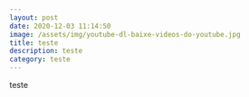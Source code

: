 ```yaml
---
layout: post
date: 2020-12-03 11:14:50
image: /assets/img/youtube-dl-baixe-videos-do-youtube.jpg
title: teste
description: teste
category: teste
---
```

teste
